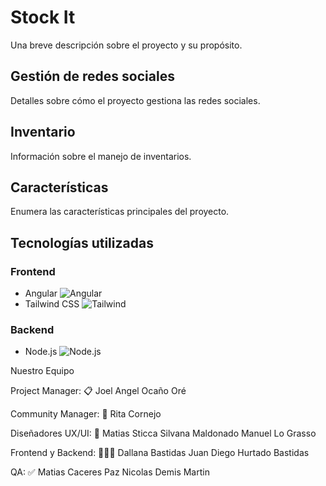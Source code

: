 # Stock It

Una breve descripción sobre el proyecto y su propósito.

## Gestión de redes sociales

Detalles sobre cómo el proyecto gestiona las redes sociales.

## Inventario

Información sobre el manejo de inventarios.

## Características

Enumera las características principales del proyecto.

## Tecnologías utilizadas

### Frontend
- Angular ![Angular]([https://angular.io/assets/images/logos/angular/angular.svg](https://private-user-images.githubusercontent.com/117115178/370471067-d19b88d8-8968-4fca-97a3-3598190b75e2.png?jwt=eyJhbGciOiJIUzI1NiIsInR5cCI6IkpXVCJ9.eyJpc3MiOiJnaXRodWIuY29tIiwiYXVkIjoicmF3LmdpdGh1YnVzZXJjb250ZW50LmNvbSIsImtleSI6ImtleTUiLCJleHAiOjE3MjkyNzY4NDcsIm5iZiI6MTcyOTI3NjU0NywicGF0aCI6Ii8xMTcxMTUxNzgvMzcwNDcxMDY3LWQxOWI4OGQ4LTg5NjgtNGZjYS05N2EzLTM1OTgxOTBiNzVlMi5wbmc_WC1BbXotQWxnb3JpdGhtPUFXUzQtSE1BQy1TSEEyNTYmWC1BbXotQ3JlZGVudGlhbD1BS0lBVkNPRFlMU0E1M1BRSzRaQSUyRjIwMjQxMDE4JTJGdXMtZWFzdC0xJTJGczMlMkZhd3M0X3JlcXVlc3QmWC1BbXotRGF0ZT0yMDI0MTAxOFQxODM1NDdaJlgtQW16LUV4cGlyZXM9MzAwJlgtQW16LVNpZ25hdHVyZT1mNGQyOWIyMTI0OWMwZWY2MWVjZTMwZTQ3ODIwYjU2MTU1ZWNiMjM3ZTNlMzE1MmExODgzZjczMzJkZTYzOWUwJlgtQW16LVNpZ25lZEhlYWRlcnM9aG9zdCJ9.oQTWf3_nw2LtIU9dKaOSOf84BfssXbnl-EAVuUIi7M8))
- Tailwind CSS ![Tailwind]([https://tailwindcss.com/img/tailwindcss-logo.svg](https://private-user-images.githubusercontent.com/117115178/370471846-bc529739-a248-458d-9b85-163cd4240d25.png?jwt=eyJhbGciOiJIUzI1NiIsInR5cCI6IkpXVCJ9.eyJpc3MiOiJnaXRodWIuY29tIiwiYXVkIjoicmF3LmdpdGh1YnVzZXJjb250ZW50LmNvbSIsImtleSI6ImtleTUiLCJleHAiOjE3MjkyNzY4NDcsIm5iZiI6MTcyOTI3NjU0NywicGF0aCI6Ii8xMTcxMTUxNzgvMzcwNDcxODQ2LWJjNTI5NzM5LWEyNDgtNDU4ZC05Yjg1LTE2M2NkNDI0MGQyNS5wbmc_WC1BbXotQWxnb3JpdGhtPUFXUzQtSE1BQy1TSEEyNTYmWC1BbXotQ3JlZGVudGlhbD1BS0lBVkNPRFlMU0E1M1BRSzRaQSUyRjIwMjQxMDE4JTJGdXMtZWFzdC0xJTJGczMlMkZhd3M0X3JlcXVlc3QmWC1BbXotRGF0ZT0yMDI0MTAxOFQxODM1NDdaJlgtQW16LUV4cGlyZXM9MzAwJlgtQW16LVNpZ25hdHVyZT1iNzAxM2Q0MGFlYmM4MTc2MTdhOTE5NjY2YzM1NWUyYmQwZDdiYTk5YzY4NjA3NDFmMzVmMjk2Y2Q1NDhiMmJlJlgtQW16LVNpZ25lZEhlYWRlcnM9aG9zdCJ9.2XfIvzxBoEfUkeW_pWQiqBUyl3EbRFdgJh4FM4O2SoU))

### Backend
- Node.js ![Node.js]([https://nodejs.org/static/images/logo.svg](https://private-user-images.githubusercontent.com/117115178/370472367-08dc6218-08f5-4565-b0d6-f3ebe1191cbe.png?jwt=eyJhbGciOiJIUzI1NiIsInR5cCI6IkpXVCJ9.eyJpc3MiOiJnaXRodWIuY29tIiwiYXVkIjoicmF3LmdpdGh1YnVzZXJjb250ZW50LmNvbSIsImtleSI6ImtleTUiLCJleHAiOjE3MjkyNzY4NDcsIm5iZiI6MTcyOTI3NjU0NywicGF0aCI6Ii8xMTcxMTUxNzgvMzcwNDcyMzY3LTA4ZGM2MjE4LTA4ZjUtNDU2NS1iMGQ2LWYzZWJlMTE5MWNiZS5wbmc_WC1BbXotQWxnb3JpdGhtPUFXUzQtSE1BQy1TSEEyNTYmWC1BbXotQ3JlZGVudGlhbD1BS0lBVkNPRFlMU0E1M1BRSzRaQSUyRjIwMjQxMDE4JTJGdXMtZWFzdC0xJTJGczMlMkZhd3M0X3JlcXVlc3QmWC1BbXotRGF0ZT0yMDI0MTAxOFQxODM1NDdaJlgtQW16LUV4cGlyZXM9MzAwJlgtQW16LVNpZ25hdHVyZT1jOGRiNTQ1NTYwOWMyOGFlZTc3MTU5MWU4Y2VmNzAxYjA2MWJhZjE4ZGZjNTNjNGVhMzYyNDM2NDAyZmU5ZjFiJlgtQW16LVNpZ25lZEhlYWRlcnM9aG9zdCJ9.Ou8RQqc-a6zCfrMzC1xcTmzRoGNlRraKUukjs3gQ3lA))


Nuestro Equipo

Project Manager: 📋
Joel Angel Ocaño Oré 

Community Manager: 📲
Rita Cornejo

Diseñadores UX/UI: 🎨
Matias Sticca
  Silvana Maldonado 
    Manuel Lo Grasso

Frontend y Backend: 👨🏻‍💻
Dallana Bastidas 
  Juan Diego Hurtado Bastidas


QA: ✅
Matias Caceres Paz
  Nicolas Demis Martin
